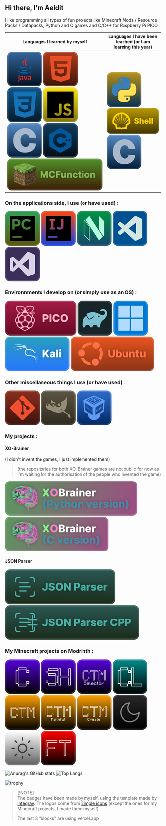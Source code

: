 ## Hi there, I'm Aeldit

I like programming all types of fun projects like Minecraft Mods / Resource Packs / Datapacks, Python and C games and C/C++ for Raspberry Pi PICO

| Languages I learned by myself | Languages I have been teached (or I am learning this year) |
|----|----|
| ![java](https://raw.githubusercontent.com/Aeldit/Aeldit/e03393c2302ac015e81d800d873beb68504397a2/images/lang_Java.svg) ![html](https://raw.githubusercontent.com/Aeldit/Aeldit/e03393c2302ac015e81d800d873beb68504397a2/images/lang_html.svg) ![css](https://raw.githubusercontent.com/Aeldit/Aeldit/e03393c2302ac015e81d800d873beb68504397a2/images/lang_css.svg) ![js](https://raw.githubusercontent.com/Aeldit/Aeldit/e03393c2302ac015e81d800d873beb68504397a2/images/lang_js.svg) ![c](https://raw.githubusercontent.com/Aeldit/Aeldit/e03393c2302ac015e81d800d873beb68504397a2/images/lang_c.svg) ![cpp](https://raw.githubusercontent.com/Aeldit/Aeldit/e03393c2302ac015e81d800d873beb68504397a2/images/lang_cpp.svg) ![mcfunction](https://raw.githubusercontent.com/Aeldit/Aeldit/2373610392baf8c39022dd907ddc373b6f8e4328/images/lang_mc.svg) | ![python](https://raw.githubusercontent.com/Aeldit/Aeldit/e03393c2302ac015e81d800d873beb68504397a2/images/lang_python.svg) ![shell](https://raw.githubusercontent.com/Aeldit/Aeldit/9c25e83cc9df9c57e884a84de2e663c4fb5d7b34/images/lang_Shell.svg) ![c](https://raw.githubusercontent.com/Aeldit/Aeldit/e03393c2302ac015e81d800d873beb68504397a2/images/lang_c.svg) |


### On the applications side, I use (or have used) :

[![pycharm](https://raw.githubusercontent.com/Aeldit/Aeldit/51005e1164de0284c75fb830102abad92717765a/github_profile/pycharm.svg)](https://www.jetbrains.com/pycharm/)
[![intllijidea](https://raw.githubusercontent.com/Aeldit/Aeldit/51005e1164de0284c75fb830102abad92717765a/github_profile/intellij_idea.svg)](https://www.jetbrains.com/idea/)
[![nvim](https://raw.githubusercontent.com/Aeldit/Aeldit/51005e1164de0284c75fb830102abad92717765a/github_profile/nvim.svg)](https://neovim.io/)
[![vscode](https://raw.githubusercontent.com/Aeldit/Aeldit/51005e1164de0284c75fb830102abad92717765a/github_profile/vscode.svg)](https://code.visualstudio.com/)
[![visualstudio](https://raw.githubusercontent.com/Aeldit/Aeldit/51005e1164de0284c75fb830102abad92717765a/github_profile/visual_studio.svg)](https://visualstudio.microsoft.com/)

### Environnments I develop on (or simply use as an OS) :

[![pico](https://raw.githubusercontent.com/Aeldit/Aeldit/c498c1a6c87ea34cc839b23d0bac7d96f12f33bf/github_profile/pico.svg)](https://www.raspberrypi.com/products/raspberry-pi-pico/)
[![gradle](https://raw.githubusercontent.com/Aeldit/Aeldit/c498c1a6c87ea34cc839b23d0bac7d96f12f33bf/github_profile/gradle.svg)](https://gradle.org/)
[![windows](https://raw.githubusercontent.com/Aeldit/Aeldit/c498c1a6c87ea34cc839b23d0bac7d96f12f33bf/github_profile/windows.svg)](https://www.microsoft.com/en-us/windows)
[![kali](https://raw.githubusercontent.com/Aeldit/Aeldit/3aa3b32bb188ba577bcf999d6e160539ed820666/github_profile/kali.svg)](https://www.kali.org/)
[![ubuntu](https://raw.githubusercontent.com/Aeldit/Aeldit/7b7f8815ed9de8dfff806d358e0dd7cd9b7130ab/github_profile/ubuntu.svg)](https://ubuntu.com/)

### Other miscellaneous things I use (or have used) :

[![git](https://raw.githubusercontent.com/Aeldit/Aeldit/c498c1a6c87ea34cc839b23d0bac7d96f12f33bf/github_profile/git.svg)](https://git-scm.com/)
[![gimp](https://raw.githubusercontent.com/Aeldit/Aeldit/7226e2948f01fe169efe74a9f5b4fcc07e1f38b7/github_profile/gimp.svg)](https://www.gimp.org/)
[![vb](https://raw.githubusercontent.com/Aeldit/Aeldit/3d46ef45190f5eee866eefc5cf3e8fb83e3766b0/github_profile/vb.svg)](https://www.virtualbox.org/)

### My projects :

#### XO-Brainer

(I didn't invent the games, I just implemented them)
> (the repositories for both XO-Brainer games are not public for now as I'm waiting for the authorisation of the people who invented the game)

[![xobrainer](https://raw.githubusercontent.com/Aeldit/Aeldit/890075888bc5e45d31a9e026455c02b783ef06de/images/xobrainer_python_cozy.svg)](https://github.com/Aeldit/XO-Brainer)
[![xobrainer_c](https://raw.githubusercontent.com/Aeldit/Aeldit/b5b22a53d34704b48a354659695dd0042f98180f/images/xobrainer_c_cozy.svg)](https://github.com/Aeldit/XO-Brainer-C)

#### JSON Parser

![json-parser](https://raw.githubusercontent.com/Aeldit/Aeldit/2c162a9bf611658c32247bd5bba500a30d1b6ad9/github_profile/json-parser.svg)
![json-parser-cpp](https://raw.githubusercontent.com/Aeldit/Aeldit/e5cba7b19560c64d7677915d44ac5e4c80e8ce48/github_profile/jsonparser-cpp.svg)

### My Minecraft projects on Modrinth :

[![cyan_badge](https://raw.githubusercontent.com/Aeldit/Aeldit/bef8e5f6a837ee8c3479a2550e92c0ac028200f3/images/cyan-cozy-minimal.svg)](https://modrinth.com/mod/cyan)
[![cyansethome_badge](https://raw.githubusercontent.com/Aeldit/Aeldit/fdcc5b2b359f2bcc51654d9a973674c4d8557fd4/images/cyansethome-cozy-minimal.svg)](https://modrinth.com/mod/cyansethome)
[![ctms_badge](https://raw.githubusercontent.com/Aeldit/Aeldit/d668bc7cd71d654d2331905a5ad425283dedab94/images/ctms-cozy-minimal.svg)](https://modrinth.com/mod/ctm-selector)
[![cyanlib_badge](https://raw.githubusercontent.com/Aeldit/Aeldit/bef8e5f6a837ee8c3479a2550e92c0ac028200f3/images/cyanlib-cozy-minimal.svg)](https://modrinth.com/mod/cyanlib)
[![ctm_badge](https://raw.githubusercontent.com/Aeldit/Aeldit/e2fb5f7ffe92301f627540cebca28d9aa90c641d/images/ctm-cozy-minimal.svg)](https://modrinth.com/resourcepack/ctm-of-fabric)
[![ctm_faithful_badge](https://raw.githubusercontent.com/Aeldit/Aeldit/54529d9dbb33d35184f386269c889cef818e7e79/images/ctm-faithful-cozy-minimal.svg)](https://modrinth.com/resourcepack/ctm-faithful)
[![ctm_create_badge](https://raw.githubusercontent.com/Aeldit/Aeldit/54529d9dbb33d35184f386269c889cef818e7e79/images/ctm-create-cozy-minimal.svg)](https://modrinth.com/resourcepack/ctm-create)
[![dark_gui_badge](https://raw.githubusercontent.com/Aeldit/Aeldit/2f4a47b3752b28cbcd13c6d76c66a803d7fe1df5/images/dark-gui-cozy-minimal.svg)](https://modrinth.com/resourcepack/dark-smooth-gui)
[![light_gui_badge](https://raw.githubusercontent.com/Aeldit/Aeldit/2f4a47b3752b28cbcd13c6d76c66a803d7fe1df5/images/light-gui-cozy-minimal.svg)](https://modrinth.com/resourcepack/light-smooth-gui)
[![floating_texts_badge](https://raw.githubusercontent.com/Aeldit/Aeldit/c4163b0470c0d710ba2cd3314cd241b5669ef175/images/floating-texts-cozy-minimal.svg)](https://modrinth.com/datapack/floating-texts)

![Anurag's GitHub stats](https://github-readme-stats.vercel.app/api?username=aeldit&theme=catppuccin_mocha&show_icons=true)
![Top Langs](https://github-readme-stats.vercel.app/api/top-langs/?username=aeldit&layout=compact&theme=catppuccin_mocha)

![trophy](https://github-profile-trophy.vercel.app/?username=aeldit&theme=radical)

> [!NOTE]\
> The badges have been made by myself, using the template made by [integrav](https://github.com/intergrav/devins-badges). The logos come from [Simple icons](https://simpleicons.org/) (except the ones for my Minecraft projects, I made them myself)
>
> The last 3 "blocks" are using vercel.app
